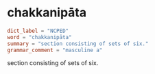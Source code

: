 # chakkanipāta

``` toml
dict_label = "NCPED"
word = "chakkanipāta"
summary = "section consisting of sets of six."
grammar_comment = "masculine a"
```

section consisting of sets of six.

